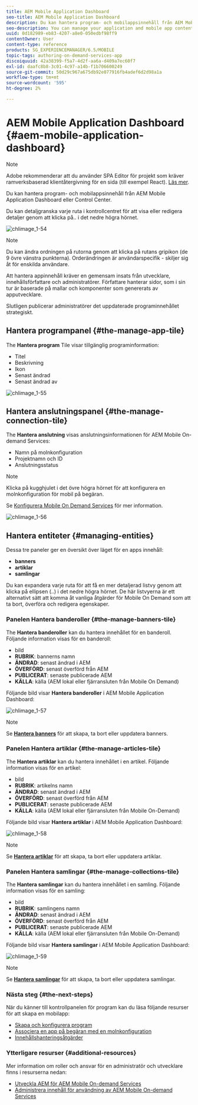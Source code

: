 ```yaml
---
title: AEM Mobile Application Dashboard
seo-title: AEM Mobile Application Dashboard
description: Du kan hantera program- och mobilappsinnehåll från AEM Mobile Application Dashboard eller Control Center. Följ den här sidan om du vill veta mer.
seo-description: You can manage your application and mobile app content from AEM Mobile Application Dashboard or the Control Center. Follow this page to learn more.
uuid: 0d182989-eb83-4207-a8e0-050edbf98ff9
contentOwner: User
content-type: reference
products: SG_EXPERIENCEMANAGER/6.5/MOBILE
topic-tags: authoring-on-demand-services-app
discoiquuid: 42a38399-f5a7-4d2f-aa6a-d409a7ec60f7
exl-id: daafc8b8-3c01-4c97-a14b-f1b706600249
source-git-commit: 50d29c967a675db92e077916fb4adef6d2d98a1a
workflow-type: tm+mt
source-wordcount: '595'
ht-degree: 2%

---
```


# AEM Mobile Application Dashboard {#aem-mobile-application-dashboard}

>[!NOTE]
>
>Adobe rekommenderar att du använder SPA Editor för projekt som kräver ramverksbaserad klientåtergivning för en sida (till exempel React). [Läs mer](/help/sites-developing/spa-overview.md).

Du kan hantera program- och mobilappsinnehåll från AEM Mobile Application Dashboard eller Control Center.

Du kan detaljgranska varje ruta i kontrollcentret för att visa eller redigera detaljer genom att klicka på.. i det nedre högra hörnet.

![chlimage_1-54](assets/chlimage_1-54.png)

>[!NOTE]
>
>Du kan ändra ordningen på rutorna genom att klicka på rutans gripikon (de 9 övre vänstra punkterna). Orderändringen är användarspecifik - skiljer sig åt för enskilda användare.

Att hantera appinnehåll kräver en gemensam insats från utvecklare, innehållsförfattare och administratörer. Författare hanterar sidor, som i sin tur är baserade på mallar och komponenter som genererats av apputvecklare.

Slutligen publicerar administratörer det uppdaterade programinnehållet strategiskt.

## Hantera programpanel {#the-manage-app-tile}

The **Hantera program** Tile visar tillgänglig programinformation:

* Titel
* Beskrivning
* Ikon
* Senast ändrad
* Senast ändrad av

![chlimage_1-55](assets/chlimage_1-55.png)

## Hantera anslutningspanel {#the-manage-connection-tile}

The **Hantera anslutning** visas anslutningsinformationen för AEM Mobile On-demand Services:

* Namn på molnkonfiguration
* Projektnamn och ID
* Anslutningsstatus

>[!NOTE]
>
>Klicka på kugghjulet i det övre högra hörnet för att konfigurera en molnkonfiguration för mobil på begäran.
>
>Se [Konfigurera Mobile On Demand Services](/help/mobile/mobile-on-demand-associating-an-on-demand-app-to-cloud-configuration.md) för mer information.

![chlimage_1-56](assets/chlimage_1-56.png)

## Hantera entiteter {#managing-entities}

Dessa tre paneler ger en översikt över läget för en apps innehåll:

* **banners**
* **artiklar**
* **samlingar**

Du kan expandera varje ruta för att få en mer detaljerad listvy genom att klicka på ellipsen (..) i det nedre högra hörnet. De här listvyerna är ett alternativt sätt att komma åt vanliga åtgärder för Mobile On Demand som att ta bort, överföra och redigera egenskaper.

### Panelen Hantera banderoller {#the-manage-banners-tile}

The **Hantera banderoller** kan du hantera innehållet för en banderoll. Följande information visas för en banderoll:

* bild
* **RUBRIK**: bannerns namn
* **ÄNDRAD**: senast ändrad i AEM
* **ÖVERFÖRD**: senast överförd från AEM
* **PUBLICERAT**: senaste publicerade AEM
* **KÄLLA**: källa (AEM lokal eller fjärransluten från Mobile On Demand)

Följande bild visar **Hantera banderoller** i AEM Mobile Application Dashboard:

![chlimage_1-57](assets/chlimage_1-57.png)

>[!NOTE]
>
>Se **[Hantera banners](/help/mobile/mobile-on-demand-managing-banners.md)** för att skapa, ta bort eller uppdatera banners.

### Panelen Hantera artiklar {#the-manage-articles-tile}

The **Hantera artiklar** kan du hantera innehållet i en artikel. Följande information visas för en artikel:

* bild
* **RUBRIK**: artikelns namn
* **ÄNDRAD**: senast ändrad i AEM
* **ÖVERFÖRD**: senast överförd från AEM
* **PUBLICERAT**: senaste publicerade AEM
* **KÄLLA**: källa (AEM lokal eller fjärransluten från Mobile On-Demand)

Följande bild visar **Hantera artiklar** i AEM Mobile Application Dashboard:

![chlimage_1-58](assets/chlimage_1-58.png)

>[!NOTE]
>
>Se [**Hantera artiklar**](/help/mobile/mobile-on-demand-managing-articles.md) för att skapa, ta bort eller uppdatera artiklar.

### Panelen Hantera samlingar {#the-manage-collections-tile}

The **Hantera samlingar** kan du hantera innehållet i en samling. Följande information visas för en samling:

* bild
* **RUBRIK**: samlingens namn
* **ÄNDRAD**: senast ändrad i AEM
* **ÖVERFÖRD**: senast överförd från AEM
* **PUBLICERAT**: senaste publicerade AEM
* **KÄLLA**: källa (AEM lokal eller fjärransluten från Mobile On-Demand)

Följande bild visar **Hantera samlingar** i AEM Mobile Application Dashboard:

![chlimage_1-59](assets/chlimage_1-59.png)

>[!NOTE]
>
>Se **[Hantera samlingar](/help/mobile/mobile-on-demand-managing-collections.md)** för att skapa, ta bort eller uppdatera samlingar.

### Nästa steg {#the-next-steps}

När du känner till kontrollpanelen för program kan du läsa följande resurser för att skapa en mobilapp:

* [Skapa och konfigurera program](/help/mobile/mobile-apps-ondemand-application-create-configure-action.md)
* [Associera en app på begäran med en molnkonfiguration](/help/mobile/mobile-on-demand-associating-an-on-demand-app-to-cloud-configuration.md)
* [Innehållshanteringsåtgärder](/help/mobile/mobile-apps-ondemand-manage-content-ondemand.md)

### Ytterligare resurser {#additional-resources}

Mer information om roller och ansvar för en administratör och utvecklare finns i resurserna nedan:

* [Utveckla AEM för AEM Mobile On-demand Services](/help/mobile/aem-mobile-on-demand.md)
* [Administrera innehåll för användning av AEM Mobile On-demand Services](/help/mobile/aem-mobile.md)
